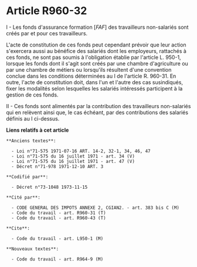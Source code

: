 # Article R960-32

I - Les fonds d'assurance formation [*FAF*] des travailleurs non-salariés sont créés par et pour ces travailleurs.

L'acte de constitution de ces fonds peut cependant prévoir que leur action s'exercera aussi au bénéfice des salariés dont les
employeurs, rattachés à ces fonds, ne sont pas soumis à l'obligation établie par l'article L. 950-1, lorsque les fonds dont
il s'agit sont créés par une chambre d'agriculture ou par une chambre de métiers ou lorsqu'ils résultent d'une convention
conclue dans les conditions déterminées au I de l'article R. 960-31. En outre, l'acte de constitution doit, dans l'un et
l'autre des cas susindiqués, fixer les modalités selon lesquelles les salariés intéressés participent à la gestion de ces
fonds.

II - Ces fonds sont alimentés par la contribution des travailleurs non-salariés qui en relèvent ainsi que, le cas échéant,
par des contributions des salariés définis au I ci-dessus.

**Liens relatifs à cet article**

	**Anciens textes**:

	  - Loi n°71-575 1971-07-16 ART. 14-2, 32-1, 34, 46, 47
	  - Loi n°71-575 du 16 juillet 1971 - art. 34 (V)
	  - Loi n°71-575 du 16 juillet 1971 - art. 47 (V)
	  - Décret n°71-978 1971-12-10 ART. 3

	**Codifié par**:

	  - Décret n°73-1048 1973-11-15

	**Cité par**:

	  - CODE GENERAL DES IMPOTS ANNEXE 2, CGIAN2. - art. 383 bis C (M)
	  - Code du travail - art. R960-31 (T)
	  - Code du travail - art. R960-43 (T)

	**Cite**:

	  - Code du travail - art. L950-1 (M)

	**Nouveaux textes**:

	  - Code du travail - art. R964-9 (M)
